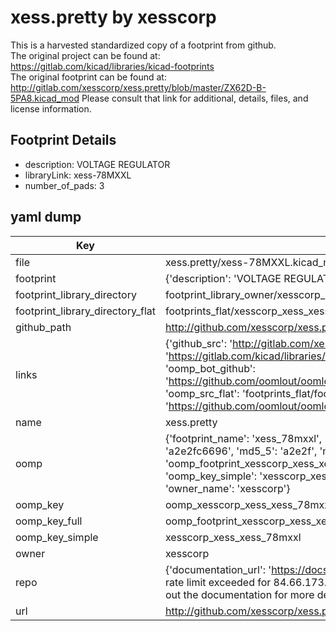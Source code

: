 # xess.pretty by xesscorp  
This is a harvested standardized copy of a footprint from github.  
The original project can be found at:  
https://gitlab.com/kicad/libraries/kicad-footprints  
The original footprint can be found at:
http://gitlab.com/xesscorp/xess.pretty/blob/master/ZX62D-B-5PA8.kicad_mod
Please consult that link for additional, details, files, and license information.  
## Footprint Details
* description: VOLTAGE REGULATOR  
* libraryLink: xess-78MXXL  
* number_of_pads: 3  
## yaml dump  
| Key | Value |  
| --- | --- |  
| file | xess.pretty/xess-78MXXL.kicad_mod |  
| footprint | {'description': 'VOLTAGE REGULATOR', 'libraryLink': 'xess-78MXXL', 'number_of_pads': 3} |  
| footprint_library_directory | footprint_library_owner/xesscorp_xess.pretty |  
| footprint_library_directory_flat | footprints_flat/xesscorp_xess_xess_78mxxl/working |  
| github_path | http://github.com/xesscorp/xess.pretty/blob/master/xess-78MXXL.kicad_mod |  
| links | {'github_src': 'http://gitlab.com/xesscorp/xess.pretty/blob/master/ZX62D-B-5PA8.kicad_mod', 'github_src_repo': 'https://gitlab.com/kicad/libraries/kicad-footprints', 'oomp_bot': 'footprints/xesscorp_xess_xess_78mxxl/working', 'oomp_bot_github': 'https://github.com/oomlout/oomlout_oomp_footprint_bot/tree/main/footprints/xesscorp_xess_xess_78mxxl/working', 'oomp_src_flat': 'footprints_flat/footprints_flat/xesscorp_xess_xess_78mxxl/working', 'oomp_src_flat_github': 'https://github.com/oomlout/oomlout_oomp_footprint_src/tree/main/footprints_flat/xesscorp_xess_xess_78mxxl/working'} |  
| name | xess.pretty |  
| oomp | {'footprint_name': 'xess_78mxxl', 'library_name': 'xess', 'md5': 'a2e2fc6696cd595bbccaafa1d6cd6e94', 'md5_10': 'a2e2fc6696', 'md5_5': 'a2e2f', 'md5_6': 'a2e2fc', 'oomp_key': 'oomp_xesscorp_xess_xess_78mxxl', 'oomp_key_extra': 'oomp_footprint_xesscorp_xess_xess_78mxxl', 'oomp_key_full': 'oomp_footprint_xesscorp_xess_xess_78mxxl_a2e2fc', 'oomp_key_simple': 'xesscorp_xess_xess_78mxxl', 'original_filename': 'xess.pretty/xess-78MXXL.kicad_mod', 'owner_name': 'xesscorp'} |  
| oomp_key | oomp_xesscorp_xess_xess_78mxxl |  
| oomp_key_full | oomp_footprint_xesscorp_xess_xess_78mxxl |  
| oomp_key_simple | xesscorp_xess_xess_78mxxl |  
| owner | xesscorp |  
| repo | {'documentation_url': 'https://docs.github.com/rest/overview/resources-in-the-rest-api#rate-limiting', 'message': "API rate limit exceeded for 84.66.173.59. (But here's the good news: Authenticated requests get a higher rate limit. Check out the documentation for more details.)"} |  
| url | http://github.com/xesscorp/xess.pretty |  

